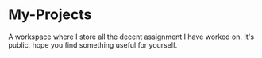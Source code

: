 # My-Projects
A workspace where I store all the decent assignment I have worked on. It's public, hope you find something useful for yourself.
